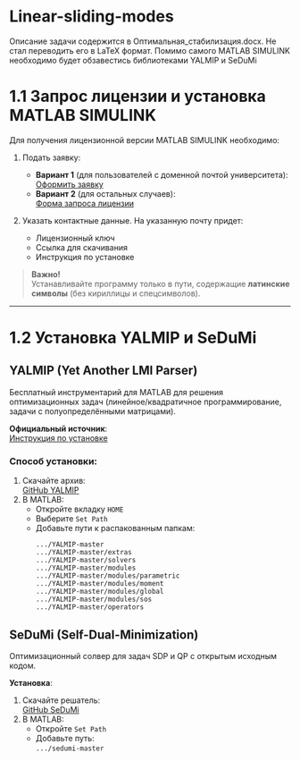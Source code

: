 # Linear-sliding-modes
Описание задачи содержится в Оптимальная_стабилизация.docx. Не стал переводить его в LaTeX формат. Помимо самого MATLAB SIMULINK необходимо будет обзавестись библиотеками YALMIP и SeDuMi

# 1.1 Запрос лицензии и установка MATLAB SIMULINK

Для получения лицензионной версии MATLAB SIMULINK необходимо:

1. Подать заявку:
   - **Вариант 1** (для пользователей с доменной почтой университета):  
     [Оформить заявку](https://matlabsupport.ru/)
   - **Вариант 2** (для остальных случаев):  
     [Форма запроса лицензии](https://matlabsupport.bitrix24.site/)

2. Указать контактные данные. На указанную почту придет:
   - Лицензионный ключ
   - Ссылка для скачивания
   - Инструкция по установке

> **Важно!**  
> Устанавливайте программу только в пути, содержащие **латинские символы** (без кириллицы и спецсимволов).

---

# 1.2 Установка YALMIP и SeDuMi

## YALMIP (Yet Another LMI Parser)
Бесплатный инструментарий для MATLAB для решения оптимизационных задач (линейное/квадратичное программирование, задачи с полуопределёнными матрицами).

**Официальный источник**:  
[Инструкция по установке](https://yalmip.github.io/tutorial/installation/)

### Способ установки:
1. Скачайте архив:  
   [GitHub YALMIP](https://github.com/yalmip/yalmip/archive/master.zip)
2. В MATLAB:
   - Откройте вкладку `HOME`
   - Выберите `Set Path`
   - Добавьте пути к распакованным папкам:
     ```
     .../YALMIP-master
     .../YALMIP-master/extras
     .../YALMIP-master/solvers
     .../YALMIP-master/modules
     .../YALMIP-master/modules/parametric
     .../YALMIP-master/modules/moment
     .../YALMIP-master/modules/global
     .../YALMIP-master/modules/sos
     .../YALMIP-master/operators
     ```

## SeDuMi (Self-Dual-Minimization)
Оптимизационный солвер для задач SDP и QP с открытым исходным кодом.

**Установка**:
1. Скачайте решатель:  
   [GitHub SeDuMi](https://github.com/sqlp/sedumi)
2. В MATLAB:
   - Откройте `Set Path`
   - Добавьте путь:  
     `.../sedumi-master`

